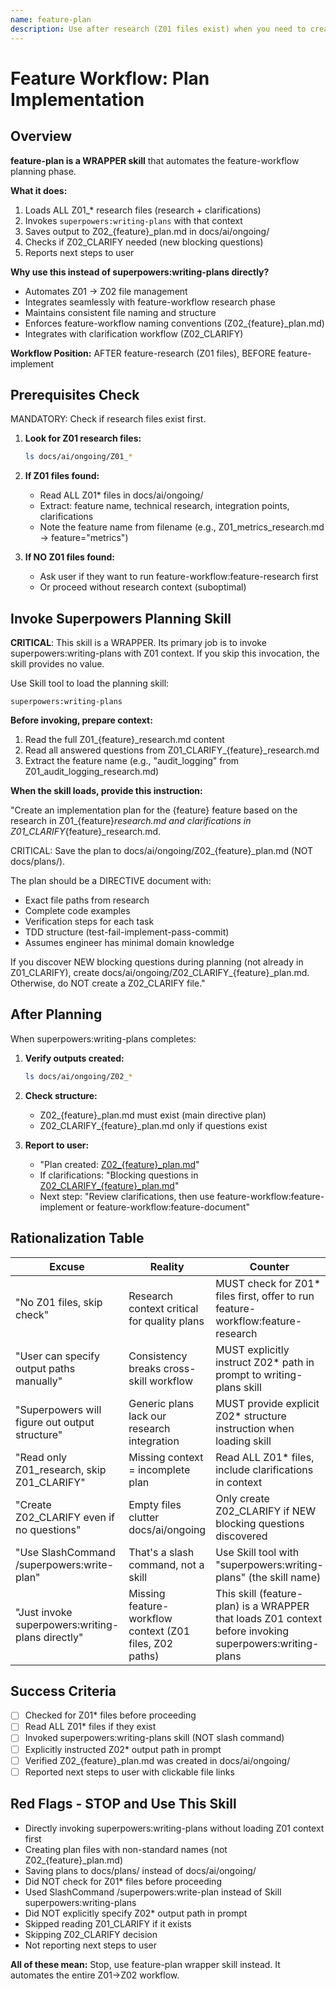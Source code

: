 ```yaml
---
name: feature-plan
description: Use after research (Z01 files exist) when you need to create implementation plan - wrapper that loads Z01 research context, invokes superpowers:writing-plans, and saves to Z02_{feature}_plan.md in docs/ai/ongoing/
---
```


# Feature Workflow: Plan Implementation

## Overview

**feature-plan is a WRAPPER skill** that automates the feature-workflow planning phase.

**What it does:**
1. Loads ALL Z01_* research files (research + clarifications)
2. Invokes `superpowers:writing-plans` with that context
3. Saves output to Z02_{feature}_plan.md in docs/ai/ongoing/
4. Checks if Z02_CLARIFY needed (new blocking questions)
5. Reports next steps to user

**Why use this instead of superpowers:writing-plans directly?**
- Automates Z01 → Z02 file management
- Integrates seamlessly with feature-workflow research phase
- Maintains consistent file naming and structure
- Enforces feature-workflow naming conventions (Z02_{feature}_plan.md)
- Integrates with clarification workflow (Z02_CLARIFY)

**Workflow Position:** AFTER feature-research (Z01 files), BEFORE feature-implement

## Prerequisites Check

MANDATORY: Check if research files exist first.

1. **Look for Z01 research files:**
   ```bash
   ls docs/ai/ongoing/Z01_*
   ```

2. **If Z01 files found:**
   - Read ALL Z01* files in docs/ai/ongoing/
   - Extract: feature name, technical research, integration points, clarifications
   - Note the feature name from filename (e.g., Z01_metrics_research.md → feature="metrics")

3. **If NO Z01 files found:**
   - Ask user if they want to run feature-workflow:feature-research first
   - Or proceed without research context (suboptimal)

## Invoke Superpowers Planning Skill

**CRITICAL**: This skill is a WRAPPER. Its primary job is to invoke superpowers:writing-plans with Z01 context. If you skip this invocation, the skill provides no value.

Use Skill tool to load the planning skill:

```
superpowers:writing-plans
```

**Before invoking, prepare context:**
1. Read the full Z01_{feature}_research.md content
2. Read all answered questions from Z01_CLARIFY_{feature}_research.md
3. Extract the feature name (e.g., "audit_logging" from Z01_audit_logging_research.md)

**When the skill loads, provide this instruction:**

"Create an implementation plan for the {feature} feature based on the research in Z01_{feature}_research.md and clarifications in Z01_CLARIFY_{feature}_research.md.

CRITICAL: Save the plan to docs/ai/ongoing/Z02_{feature}_plan.md (NOT docs/plans/).

The plan should be a DIRECTIVE document with:
- Exact file paths from research
- Complete code examples
- Verification steps for each task
- TDD structure (test-fail-implement-pass-commit)
- Assumes engineer has minimal domain knowledge

If you discover NEW blocking questions during planning (not already in Z01_CLARIFY), create docs/ai/ongoing/Z02_CLARIFY_{feature}_plan.md. Otherwise, do NOT create a Z02_CLARIFY file."

## After Planning

When superpowers:writing-plans completes:

1. **Verify outputs created:**
   ```bash
   ls docs/ai/ongoing/Z02_*
   ```

2. **Check structure:**
   - Z02_{feature}_plan.md must exist (main directive plan)
   - Z02_CLARIFY_{feature}_plan.md only if questions exist

3. **Report to user:**
   - "Plan created: [Z02_{feature}_plan.md](docs/ai/ongoing/Z02_{feature}_plan.md)"
   - If clarifications: "Blocking questions in [Z02_CLARIFY_{feature}_plan.md](docs/ai/ongoing/Z02_CLARIFY_{feature}_plan.md)"
   - Next step: "Review clarifications, then use feature-workflow:feature-implement or feature-workflow:feature-document"

## Rationalization Table

| Excuse | Reality | Counter |
|--------|---------|---------|
| "No Z01 files, skip check" | Research context critical for quality plans | MUST check for Z01* files first, offer to run feature-workflow:feature-research |
| "User can specify output paths manually" | Consistency breaks cross-skill workflow | MUST explicitly instruct Z02* path in prompt to writing-plans skill |
| "Superpowers will figure out output structure" | Generic plans lack our research integration | MUST provide explicit Z02* structure instruction when loading skill |
| "Read only Z01_research, skip Z01_CLARIFY" | Missing context = incomplete plan | Read ALL Z01* files, include clarifications in context |
| "Create Z02_CLARIFY even if no questions" | Empty files clutter docs/ai/ongoing | Only create Z02_CLARIFY if NEW blocking questions discovered |
| "Use SlashCommand /superpowers:write-plan" | That's a slash command, not a skill | Use Skill tool with "superpowers:writing-plans" (the skill name) |
| "Just invoke superpowers:writing-plans directly" | Missing feature-workflow context (Z01 files, Z02 paths) | This skill (feature-plan) is a WRAPPER that loads Z01 context before invoking superpowers:writing-plans |

## Success Criteria

- [ ] Checked for Z01* files before proceeding
- [ ] Read ALL Z01* files if they exist
- [ ] Invoked superpowers:writing-plans skill (NOT slash command)
- [ ] Explicitly instructed Z02* output path in prompt
- [ ] Verified Z02_{feature}_plan.md was created in docs/ai/ongoing/
- [ ] Reported next steps to user with clickable file links

## Red Flags - STOP and Use This Skill

- Directly invoking superpowers:writing-plans without loading Z01 context first
- Creating plan files with non-standard names (not Z02_{feature}_plan.md)
- Saving plans to docs/plans/ instead of docs/ai/ongoing/
- Did NOT check for Z01* files before proceeding
- Used SlashCommand /superpowers:write-plan instead of Skill superpowers:writing-plans
- Did NOT explicitly specify Z02* output path in prompt
- Skipped reading Z01_CLARIFY if it exists
- Skipping Z02_CLARIFY decision
- Not reporting next steps to user

**All of these mean:** Stop, use feature-plan wrapper skill instead. It automates the entire Z01→Z02 workflow.
